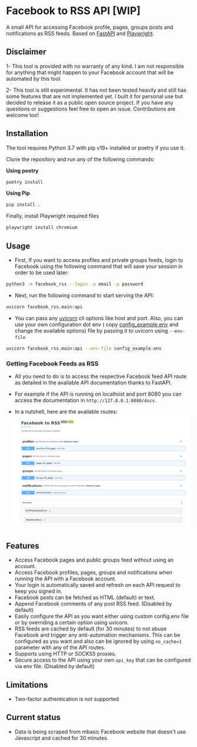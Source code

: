 # Facebook to RSS API [WIP]

A small API for accessing Facebook profile, pages, groups posts and notifications as RSS feeds. Based
on [FastAPI](https://github.com/tiangolo/fastapi) and [Playwright](https://github.com/microsoft/playwright-python).

## Disclaimer

1- This tool is provided with no warranty of any kind. I am not responsible for anything that might happen to your
Facebook account that will be automated by this tool.

2- This tool is still experimental. It has not been tested heavily and still has some features that are not implemented
yet. I built it for personal use but decided to release it as a public open source project. If you have any questions or
suggestions feel free to open an issue. Contributions are welcome too!

## Installation

The tool requires Python 3.7 with pip v19+ installed or poetry if you use it.

Clone the repository and run any of the following commands:

**Using poetry**

```bash
poetry install
```

**Using Pip**

```bash
pip install .
```

Finally, install Playwright required files

```bash
playwright install chromium
```

## Usage

- First, If you want to access profiles and private groups feeds, login to Facebook using the following command that
  will save your session in order to be used later:

```bash
python3 -m facebook_rss --login -u email -p password
```

- Next, run the following command to start serving the API:

```bash
uvicorn facebook_rss.main:api
```

- You can pass any [uvicorn](http://www.uvicorn.org/#command-line-options) cli options like host and port. Also, you can
  use your own configuration dot env (
  copy [config_example.env](https://github.com/yshalsager/facebook2rss/blob/master/config_example.env) and change the
  available options) file by passing it to uvicorn using `--env-file`

```bash
uvicorn facebook_rss.main:api --env-file config_example.env
```

### Getting Facebook Feeds as RSS

- All you need to do is to access the respective Facebook feed API route as detailed in the available API documentation
  thanks to FastAPI.

- For example if the API is running on localhost and port 8080 you can access the documentation
  in `http://127.0.0.1:8080/docs`.

- In a nutshell, here are the available routes:
  ![routes](assets/Swagger_UI.png)

## Features

- Access Facebook pages and public groups feed without using an account.
- Access Facebook profiles, pages, groups and notifications when running the API with a Facebook account.
- Your login is automatically saved and refresh on each API request to keep you signed in.
- Facebook posts can be fetched as HTML (default) or text.
- Append Facebook comments of any post RSS feed. (Disabled by default)
- Easily configure the API as you want either using custom config.env file or by overriding a certain option using
  uvicorn.
- RSS feeds are cached by default (for 30 minutes) to not abuse Facebook and trigger any anti-automation mechanisms.
  This can be configured as you want and also can be ignored by using `no_cache=1` parameter with any of the API routes.
- Supports using HTTP or SOCKS5 proxies.
- Secure access to the API using your own `api_key` that can be configured via env file. (Disabled by default)

## Limitations

- Two-factor authentication is not supported

## Current status

- Data is being scraped from mbasic Facebook website that doesn't use Javascript and cached for 30 minutes.
